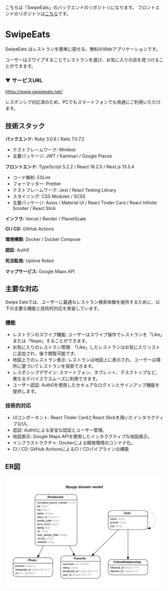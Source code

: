こちらは「SwipeEats」のバックエンドのリポジトリになります。
フロントエンドのリポジトリは[こちら](https://github.com/GorillaSwe/swipe-eats-frontend)です。

# SwipeEats

SwipeEats はレストランを簡単に探せる、無料のWebアプリケーションです。

ユーザーはスワイプすることでレストランを選び、お気に入りの店を見つけることができます。

### ▼ サービスURL

https://www.swipeeats.net/

レスポンシブ対応済のため、PCでもスマートフォンでも快適にご利用いただけます。

## 技術スタック

**バックエンド:** Ruby 3.0.6 / Rails 7.0.7.2

- テストフレームワーク: Minitest
- 主要パッケージ: JWT / Kaminari / Google Places

**フロントエンド:** TypeScript 5.2.2 / React 18.2.0 / Next.js 13.5.4

- コード解析: ESLint
- フォーマッター: Prettier
- テストフレームワーク: Jest / React Testing Library
- スタイリング: CSS Modules / SCSS
- 主要パッケージ: Axios / Material UI / React Tinder Card / React Infinite Scroller
  / React Slick

**インフラ:** Vercel / Render / PlanetScale

**CI / CD:** GitHub Actions

**環境構築:** Docker / Docker Compose

**認証:** Auth0

**死活監視:** Uptime Robot

**マップサービス:** Google Maps API

## 主要な対応

Swipe Eatsでは、ユーザーに最適なレストラン検索体験を提供するために、以下の主要な機能と技術的対応を実装しています。

### 機能

- レストランのスワイプ機能: ユーザーはスワイプ操作でレストランを「Like」または「Nope」することができます。
- お気に入りのレストラン管理: 「Like」したレストランはお気に入りリストに追加され、後で閲覧可能です。
- 地図上でのレストラン表示: レストランは地図上に表示され、ユーザーは場所に基づいてレストランを探索できます。
- レスポンシブデザイン: スマートフォン、タブレット、デスクトップなど、異なるデバイスでスムーズに利用できます。
- ユーザー認証: Auth0を使用したセキュアなログインとサインアップ機能を提供します。

### 技術的対応

- UIコンポーネント: React Tinder CardとReact Slickを用いたインタラクティブなUI。
- 認証: Auth0による安全な認証とユーザー管理。
- 地図表示: Google Maps APIを使用したインタラクティブな地図表示。
- インフラストラクチャ: Dockerによる開発環境のコンテナ化。
- CI / CD: GitHub ActionsによるCI / CDパイプラインの構築

## ER図

![er-diagram](https://raw.githubusercontent.com/GorillaSwe/swipe-eats-frontend/main/public/images/erd.png)
